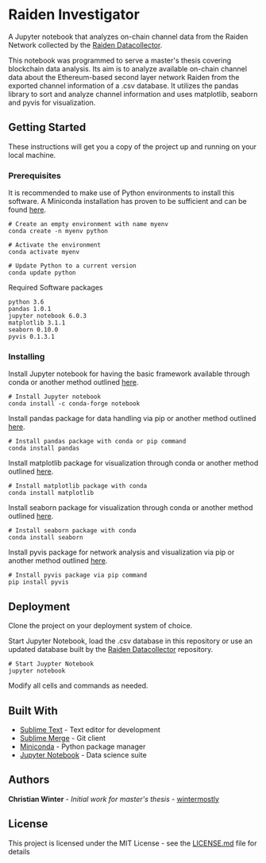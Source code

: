 # Raiden Investigator

A Jupyter notebook that analyzes on-chain channel data from the Raiden Network collected by the [Raiden Datacollector](https://github.com/wintermostly/raiden-datacollector).

This notebook was programmed to serve a master's thesis covering blockchain data analysis. Its aim is to analyze available on-chain channel data about the Ethereum-based second layer network Raiden from the exported channel information of a .csv database. It utilizes the pandas library to sort and analyze channel information and uses matplotlib, seaborn and pyvis for visualization.

## Getting Started

These instructions will get you a copy of the project up and running on your local machine.

### Prerequisites

It is recommended to make use of Python environments to install this software. A Miniconda installation has proven to be sufficient and can be found [here](https://docs.conda.io/en/latest/miniconda.html).

```
# Create an empty environment with name myenv
conda create -n myenv python

# Activate the environment
conda activate myenv

# Update Python to a current version
conda update python
```

Required Software packages

```
python 3.6
pandas 1.0.1
jupyter notebook 6.0.3
matplotlib 3.1.1
seaborn 0.10.0
pyvis 0.1.3.1
```

### Installing

Install Jupyter notebook for having the basic framework available through conda or another method outlined [here](https://jupyter.org/install).

```
# Install Jupyter notebook 
conda install -c conda-forge notebook
```

Install pandas package for data handling via pip or another method outlined [here](https://pandas.pydata.org/docs/getting_started/install.html).

```
# Install pandas package with conda or pip command
conda install pandas
```

Install matplotlib package for visualization through conda or another method outlined [here](https://matplotlib.org/3.1.1/users/installing.html).

```
# Install matplotlib package with conda
conda install matplotlib
```

Install seaborn package for visualization through conda or another method outlined [here](https://seaborn.pydata.org/installing.html).

```
# Install seaborn package with conda
conda install seaborn
```

Install pyvis package for network analysis and visualization via pip or another method outlined [here](https://pyvis.readthedocs.io/en/latest/install.html).

```
# Install pyvis package via pip command
pip install pyvis
```


## Deployment

Clone the project on your deployment system of choice.

Start Jupyter Notebook, load the .csv database in this repository or use an updated database built by the [Raiden Datacollector](https://github.com/wintermostly/raiden-datacollector) repository.

```
# Start Juypter Notebook
jupyter notebook
```
Modify all cells and commands as needed.

## Built With

* [Sublime Text](https://www.sublimetext.com/) - Text editor for development
* [Sublime Merge](https://www.sublimemerge.com/) - Git client
* [Miniconda](https://docs.conda.io/en/latest/miniconda.html) - Python package manager
* [Jupyter Notebook](https://jupyter.org/) - Data science suite

## Authors

**Christian Winter** - *Initial work for master's thesis* - [wintermostly](https://github.com/wintermostly)

## License

This project is licensed under the MIT License - see the [LICENSE.md](LICENSE.md) file for details
